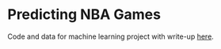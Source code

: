 # Predicting NBA Games

Code and data for machine learning project with write-up [here](https://joe-ferrara.github.io/2020/05/04/basketball.html).
